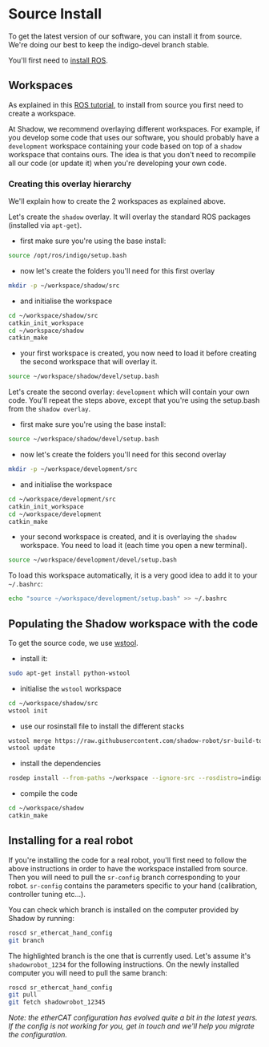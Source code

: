 # Source Install
To get the latest version of our software, you can install it from source. We're doing our best to keep the indigo-devel branch stable.

You'll first need to [install ROS](http://wiki.ros.org/indigo/Installation/Ubuntu).

## Workspaces
As explained in this [ROS tutorial](http://wiki.ros.org/catkin/Tutorials/create_a_workspace), to install from source you first need to create a workspace.

At Shadow, we recommend overlaying different workspaces. For example, if you develop some code that uses our software, you should probably have a `development` workspace containing your code based on top of a `shadow` workspace that contains ours. The idea is that you don't need to recompile all our code (or update it) when you're developing your own code.

### Creating this overlay hierarchy
We'll explain how to create the 2 workspaces as explained above.

Let's create the `shadow` overlay. It will overlay the standard ROS packages (installed via `apt-get`).

  - first make sure you're using the base install:

```bash
source /opt/ros/indigo/setup.bash
```

  - now let's create the folders you'll need for this first overlay

```bash
mkdir -p ~/workspace/shadow/src
```

  - and initialise the workspace

```bash
cd ~/workspace/shadow/src
catkin_init_workspace
cd ~/workspace/shadow
catkin_make
```

  - your first workspace is created, you now need to load it before creating the second workspace that will overlay it.

```bash
source ~/workspace/shadow/devel/setup.bash
```

Let's create the second overlay: `development` which will contain your own code. You'll repeat the steps above, except that you're using the setup.bash from the `shadow overlay`.

   - first make sure you're using the base install:

```bash
source ~/workspace/shadow/devel/setup.bash
```

   - now let's create the folders you'll need for this second overlay

```bash
mkdir -p ~/workspace/development/src
```

   - and initialise the workspace

```bash
cd ~/workspace/development/src
catkin_init_workspace
cd ~/workspace/development
catkin_make
```

   - your second workspace is created, and it is overlaying the `shadow` workspace. You need to load it (each time you open a new terminal).

```bash
source ~/workspace/development/devel/setup.bash
```

To load this workspace automatically, it is a very good idea to add it to your `~/.bashrc`:

```bash
echo "source ~/workspace/development/setup.bash" >> ~/.bashrc
```

## Populating the Shadow workspace with the code
To get the source code, we use [wstool](http://wiki.ros.org/wstool).

 - install it:

```bash
sudo apt-get install python-wstool
```

 - initialise the `wstool` workspace

```bash
cd ~/workspace/shadow/src
wstool init
```

 - use our rosinstall file to install the different stacks

```bash
wstool merge https://raw.githubusercontent.com/shadow-robot/sr-build-tools/master/data/shadow_robot-indigo.rosinstall
wstool update
```

 - install the dependencies

```bash
rosdep install --from-paths ~/workspace --ignore-src --rosdistro=indigo
```

 - compile the code

```bash
cd ~/workspace/shadow
catkin_make
```

## Installing for a real robot

If you're installing the code for a real robot, you'll first need to follow the above instructions in order to have the workspace installed from source. Then you will need to pull the `sr-config` branch corresponding to your robot. `sr-config` contains the parameters specific to your hand (calibration, controller tuning etc...).

You can check which branch is installed on the computer provided by Shadow by running:

```bash
roscd sr_ethercat_hand_config
git branch
```

The highlighted branch is the one that is currently used. Let's assume it's `shadowrobot_1234` for the following instructions. On the newly installed computer you will need to pull the same branch:

```bash
roscd sr_ethercat_hand_config
git pull
git fetch shadowrobot_12345
```

*Note: the etherCAT configuration has evolved quite a bit in the latest years. If the config is not working for you, get in touch and we'll help you migrate the configuration.*
